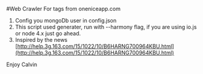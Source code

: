 #Web Crawler For tags from oneniceapp.com
1. Config you mongoDb user in config.json
2. This script used generater, run with --harmony flag, if you are using io.js or node 4.x just go ahead.
3. Inspired by the news [http://help.3g.163.com/15/1022/10/B6HARNG700964KBU.html](http://help.3g.163.com/15/1022/10/B6HARNG700964KBU.html)

Enjoy 
Calvin
